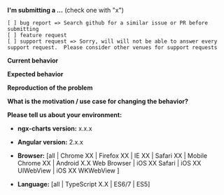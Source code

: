 **I'm submitting a ...**  (check one with "x")
```
[ ] bug report => Search github for a similar issue or PR before submitting
[ ] feature request
[ ] support request => Sorry, will will not be able to answer every support request.  Please consider other venues for support requests
```

**Current behavior**
<!-- Describe how the bug manifests. -->

**Expected behavior**
<!-- Describe what the behavior would be without the bug. -->

**Reproduction of the problem**
<!-- If the current behavior is a bug or you can illustrate your feature request better with an example, please provide the steps to reproduce and if possible a minimal demo of the problem via https://plnkr.co or similar. -->

**What is the motivation / use case for changing the behavior?**
<!-- Describe the motivation or the concrete use case -->

**Please tell us about your environment:**
<!-- Operating system, IDE, package manager, HTTP server, ... -->

* **ngx-charts version:** x.x.x
<!-- Check whether this is still an issue in the most recent ngx-charts version -->

* **Angular version:** 2.x.x
<!-- Check whether this is still an issue in the most recent Angular version -->

* **Browser:** [all | Chrome XX | Firefox XX | IE XX | Safari XX | Mobile Chrome XX | Android X.X Web Browser | iOS XX Safari | iOS XX UIWebView | iOS XX WKWebView ]
<!-- All browsers where this could be reproduced -->

* **Language:** [all | TypeScript X.X | ES6/7 | ES5]
